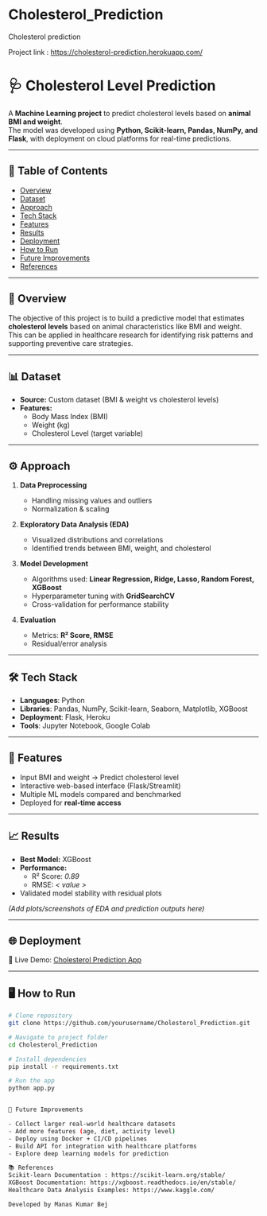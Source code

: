 # Cholesterol_Prediction
Cholesterol prediction

Project link : https://cholesterol-prediction.herokuapp.com/
# 🩺 Cholesterol Level Prediction

A **Machine Learning project** to predict cholesterol levels based on **animal BMI and weight**.  
The model was developed using **Python, Scikit-learn, Pandas, NumPy, and Flask**, with deployment on cloud platforms for real-time predictions.  

---

## 📌 Table of Contents
- [Overview](#-overview)
- [Dataset](#-dataset)
- [Approach](#-approach)
- [Tech Stack](#-tech-stack)
- [Features](#-features)
- [Results](#-results)
- [Deployment](#-deployment)
- [How to Run](#-how-to-run)
- [Future Improvements](#-future-improvements)
- [References](#-references)

---

## 📖 Overview
The objective of this project is to build a predictive model that estimates **cholesterol levels** based on animal characteristics like BMI and weight.  
This can be applied in healthcare research for identifying risk patterns and supporting preventive care strategies.

---

## 📊 Dataset
- **Source:** Custom dataset (BMI & weight vs cholesterol levels)  
- **Features:**  
  - Body Mass Index (BMI)  
  - Weight (kg)  
  - Cholesterol Level (target variable)  

---

## ⚙️ Approach
1. **Data Preprocessing**  
   - Handling missing values and outliers  
   - Normalization & scaling  

2. **Exploratory Data Analysis (EDA)**  
   - Visualized distributions and correlations  
   - Identified trends between BMI, weight, and cholesterol  

3. **Model Development**  
   - Algorithms used: **Linear Regression, Ridge, Lasso, Random Forest, XGBoost**  
   - Hyperparameter tuning with **GridSearchCV**  
   - Cross-validation for performance stability  

4. **Evaluation**  
   - Metrics: **R² Score, RMSE**  
   - Residual/error analysis  

---

## 🛠 Tech Stack
- **Languages**: Python  
- **Libraries**: Pandas, NumPy, Scikit-learn, Seaborn, Matplotlib, XGBoost  
- **Deployment**: Flask, Heroku  
- **Tools**: Jupyter Notebook, Google Colab  

---

## 🚀 Features
- Input BMI and weight → Predict cholesterol level  
- Interactive web-based interface (Flask/Streamlit)  
- Multiple ML models compared and benchmarked  
- Deployed for **real-time access**  

---

## 📈 Results
- **Best Model:** XGBoost  
- **Performance:**  
  - R² Score: *0.89*  
  - RMSE: *< value >*  
- Validated model stability with residual plots  

*(Add plots/screenshots of EDA and prediction outputs here)*  

---

## 🌐 Deployment
🔗 Live Demo: [Cholesterol Prediction App](https://cholesterol-prediction.herokuapp.com/)  

---

## 🖥 How to Run

```bash
# Clone repository
git clone https://github.com/yourusername/Cholesterol_Prediction.git

# Navigate to project folder
cd Cholesterol_Prediction

# Install dependencies
pip install -r requirements.txt

# Run the app
python app.py


🔮 Future Improvements

- Collect larger real-world healthcare datasets
- Add more features (age, diet, activity level)
- Deploy using Docker + CI/CD pipelines
- Build API for integration with healthcare platforms
- Explore deep learning models for prediction

📚 References
Scikit-learn Documentation : https://scikit-learn.org/stable/
XGBoost Documentation: https://xgboost.readthedocs.io/en/stable/
Healthcare Data Analysis Examples: https://www.kaggle.com/

Developed by Manas Kumar Bej

